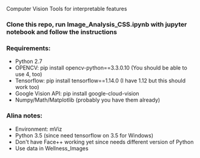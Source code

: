 Computer Vision Tools for interpretable features
### Clone this repo, run Image_Analysis_CSS.ipynb with jupyter notebook and follow the instructions

### Requirements:
* Python 2.7
* OPENCV: pip install opencv-python==3.3.0.10 (You should be able to use 4, too)
* Tensorflow: pip install tensorflow==1.14.0 (I have 1.12 but this should work too)
* Google Vision API: pip install google-cloud-vision
* Numpy/Math/Matplotlib (probably you have them already)


### Alina notes:

* Environment: mViz
* Python 3.5 (since need tensorflow on 3.5 for Windows)
* Don't have Face++ working yet since needs different version of Python
* Use data in Wellness_Images
